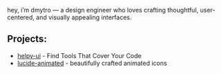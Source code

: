 hey, i’m dmytro — a design engineer who loves crafting thoughtful, user-centered, and visually appealing interfaces.

## Projects:
- [helpy-ui](https://helpy-ui.com) - Find Tools That Cover Your Code
- [lucide-animated](https://lucide-animated.com/) - beautifully crafted animated icons
